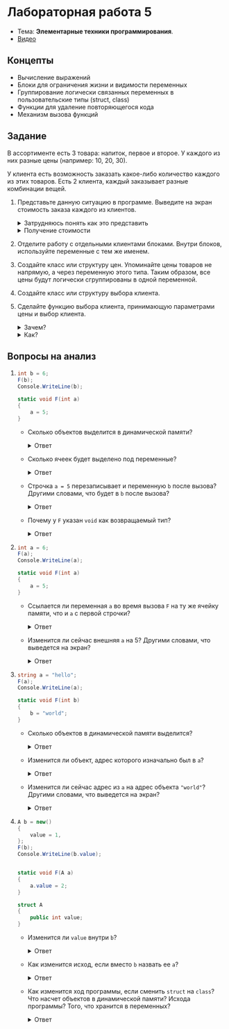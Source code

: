 # Лабораторная работа 5

- Тема: **Элементарные техники программирования**.
- [Видео](https://www.youtube.com/watch?v=z51K0UhriOk&list=PL4sUOB8DjVlVVw9Yx_tUO7fRPDYeaACXD&index=4)

## Концепты

- Вычисление выражений
- Блоки для ограничения жизни и видимости переменных
- Группирование логически связанных переменных в пользовательские типы (struct, class)
- Функции для удаление повторяющегося кода
- Механизм вызова функций

## Задание

В ассортименте есть 3 товара: напиток, первое и второе.
У каждого из них разные цены (например: 10, 20, 30).

У клиента есть возможность заказать какое-либо количество каждого из этих товаров.
Есть 2 клиента, каждый заказывает разные комбинации вещей.

1. Представьте данную ситуацию в программе.
   Выведите на экран стоимость заказа каждого из клиентов.

   <details>
   <summary>Затрудняюсь понять как это представить</summary>

   У вас есть 2 клиента. У каждого из них по 2 заказа. 
   Это 4 переменные.
   Значения переменных задаются в зависимости от заказа.
   Например:
   
   ```csharp
   int client1_drink = 100; // 100г напитка
   int client1_first = 0; // нет первого
   int client1_second = 250; // 250г второго
   
   int client2_drink = 0; // 0 напитка
   int client2_first = 300; // 300г первого
   int client2_second = 0; // 0 второго
   ```
   </details>

   <details>
   <summary>Получение стоимости</summary>

   ```csharp
   int client1_total = client1_drink * 10 + client_first * 20 + client_second * 30;
   ```
   </details>

2. Отделите работу с отдельными клиентами блоками.
   Внутри блоков, используйте переменные с тем же именем.

3. Создайте класс или структуру цен.
   Упоминайте цены товаров не напрямую, а через переменную этого типа.
   Таким образом, все цены будут логически сгруппированы в одной переменной.

4. Создайте класс или структуру выбора клиента.

5. Сделайте функцию выбора клиента, принимающую параметрами цены и выбор клиента.

   <details>
   <summary>Зачем?</summary>
   
   Чтобы убрать повторяющийся код.
   </details>

   <details>
   <summary>Как?</summary>
   
   Найдите от чего зависит код выбора клиента просмотрев его.
   Зависимость идет от цен, цены и будут первым параметром.
   
   Далее, что изменяется в каждом повторении этого кода?
   Изменяется переменная выбора клиента — это и будут следующий параметр.
   
   Далее, какой результат ожидается от этого куска кода?
   Поиск стоимости.
   Поэтому, возвращаемый тип будет `int`.
   
   ```csharp
   static int CustomerTotal(Prices prices, Choices choices)
   {
       // ...
   }
   ```
   </details>

## Вопросы на анализ

1. ```csharp
   int b = 6;
   F(b);
   Console.WriteLine(b);

   static void F(int a)
   {
       a = 5;
   }
   ```
   
   - Сколько объектов выделится в динамической памяти?
   
     <details>
     <summary>Ответ</summary>
     
     Нисколько. 
     Значение переменной типа `int` попадает во временную память.
     </details>

   - Сколько ячеек будет выделено под переменные?
   
     <details>
     <summary>Ответ</summary>
     
     Одна для переменной `b`, одна для переменной `a` при вызове `F`.
   
     `F` является функцией, а не переменной: для нее не будет ячейки.
     </details>

   - Строчка `a = 5` перезаписывает и переменную `b` после вызова? 
     Другими словами, что будет в `b` после вызова?

     <details>
     <summary>Ответ</summary>
     
     Нет. 
   
     `a` это отдельная переменная, создаваемая под параметр.
     Она существует только на время вызова `F`, после чего она пропадает.
     
     `a = 5` не повлияет никаким образом на `b`.
     </details>

   - Почему у `F` указан `void` как возвращаемый тип?
   
     <details>
     <summary>Ответ</summary>
     
     Потому что `F` не дает значение как результат.
     `F` просто совершает какие-либо действия с памятью.
     </details>
   

2. ```csharp
   int a = 6;
   F(a);
   Console.WriteLine(a);

   static void F(int a)
   {
       a = 5;
   }
   ```
   
   - Ссылается ли переменная `a` во время вызова `F` на ту же ячейку памяти, что и `a` с первой строчки?
   
     <details>
     <summary>Ответ</summary>
     
     Нет.
     
     Это разные переменные с тем же именем.
     Когда вызывается функция, под ее параметры так или иначе будет выделена своя временная память.
     </details>
    
   - Изменится ли сейчас внешняя `a` на 5? Другими словами, что выведется на экран?
   
     <details>
     <summary>Ответ</summary>
     
     Нет. `a` извне функции и `a`, создаваемая при вызове функции, это две разные переменные.
   
     Выведется 6.
     </details>
    
3. ```csharp
   string a = "hello";
   F(a);
   Console.WriteLine(a);

   static void F(int b)
   {
       b = "world";
   }
   ```
   
   - Сколько объектов в динамической памяти выделится?
   
     <details>
     <summary>Ответ</summary>
    
     Выделится 2 объекта, один под строку `"hello"` и один под строку `"world"`.
     </details>

   - Изменится ли объект, адрес которого изначально был в `a`?
   
     <details>
     <summary>Ответ</summary>
    
     Перезаписью адреса в переменной априори невозможно изменить значение объекта.
     Более того, значение объекта строки невозможно изменить априори, поскольку
     этот тип `immutable` по своему дизайну.
     </details>

   - Изменится ли сейчас адрес из `a` на адрес объекта `"world"`? Другими словами, что выведется на экран?
   
     <details>
     <summary>Ответ</summary>
    
     Нет, это все так же разные переменные, несмотря на то, что они хранят ссылки.
     </details>

    
4. ```csharp
   A b = new()
   {
       value = 1,
   };
   F(b);
   Console.WriteLine(b.value);
   

   static void F(A a)
   {
       a.value = 2;
   }
   
   struct A
   {
       public int value;
   }
   ```
   
   - Изменится ли `value` внутри `b`?
     
     <details>
     <summary>Ответ</summary>
    
     Нет. 
     
     При передаче значения типа `A` в функцию, создается переменная.
     Эта переменная функционирует точно так же, как и обычная переменная.
     В нее можно вписать, с нее можно считать, она имеет тип и расположение в памяти тоже идентично:
     (выделяется по ячейке во временной памяти для каждого поля, 
     поскольку `A` это `struct`, то есть тип-значение).
     
     При создании переменной типа `A` создается по ячейке для каждого поля (то беж, 1 ячейка для поля `value`).
     То же произойдет и для параметра. Параметр получит значение из переменной при инициализации.
     
     Переменная параметра независима от переменной `b` в основном блоке.
     </details>
    
   - Как изменится исход, если вместо `b` назвать ее `a`?
   
     <details>
     <summary>Ответ</summary>
     
     Никак. Они все так же будут независимы.
     </details>
    
   - Как изменится ход программы, если сменить `struct` на `class`?
     Что насчет объектов в динамической памяти? 
     Исхода программы? 
     Того, что хранится в переменных?
   
     <details>
     <summary>Ответ</summary>
     
     Это сделает так, что переменные этого типа будут хранить не все поля напрямую, 
     а ссылку на объект в динамической памяти с этими полями.
     
     Оператор `new` выделяет этот объект в динамической памяти.
     Соответственно, будет выделен 1 объект в динамической памяти.
     
     Поскольку переменная параметра работает так же как обычная,
     она тоже будет хранить ссылку, а не поля.
     Ей вы передаете тут ту же ссылку, что и в переменной снаружи.
     
     По итогу, обе переменные ссылаются на тот же объект в динамической памяти, 
     следовательно, вы увидите измененное значение.
     </details>
